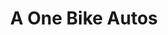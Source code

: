 ---
title: "A One Bike Autos"
url: /khrchy/a-one-bike-autos-shop-no-12-13-sherazi-market-boharpir/
shop: shop
---